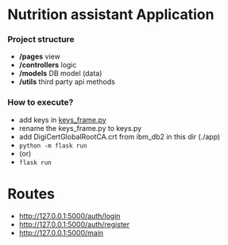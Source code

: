 # Nutrition assistant Application

### Project structure

- **/pages** view
- **/controllers** logic
- **/models** DB model (data)
- **/utils** third party api methods

### How to execute?

- add keys in [keys_frame.py](keys_frame.py)
- rename the keys_frame.py to keys.py
- add DigiCertGlobalRootCA.crt from ibm_db2 in this dir (./app)
- ```python -m flask run```  
- (or)  
- ```flask run```

# Routes

- http://127.0.0.1:5000/auth/login
- http://127.0.0.1:5000/auth/register
- http://127.0.0.1:5000/main